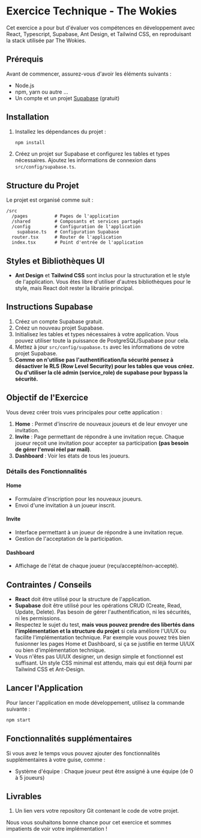 # Exercice Technique - The Wokies
Cet exercice a pour but d'évaluer vos compétences en développement avec React, Typescript, Supabase, Ant Design, et Tailwind CSS, en reproduisant la stack utilisée par The Wokies.

## Prérequis

Avant de commencer, assurez-vous d'avoir les éléments suivants :
- Node.js
- npm, yarn ou autre ...
- Un compte et un projet [Supabase](https://supabase.com/) (gratuit)

## Installation

1. Installez les dépendances du projet :
    ```sh
    npm install
    ```

2. Créez un projet sur Supabase et configurez les tables et types nécessaires. Ajoutez les informations de connexion dans `src/config/supabase.ts`.

## Structure du Projet

Le projet est organisé comme suit :

```
/src
  /pages          # Pages de l'application
  /shared         # Composants et services partagés
  /config         # Configuration de l'application
    supabase.ts   # Configuration Supabase
  router.tsx      # Router de l'application
  index.tsx       # Point d'entrée de l'application
```

## Styles et Bibliothèques UI

- **Ant Design** et **Tailwind CSS** sont inclus pour la structuration et le style de l'application. Vous êtes libre d'utiliser d'autres bibliothèques pour le style, mais React doit rester la librairie principal.

## Instructions Supabase

1. Créez un compte Supabase gratuit.
2. Créez un nouveau projet Supabase.
3. Initialisez les tables et types nécessaires à votre application. Vous pouvez utiliser toute la puissance de PostgreSQL/Supabase pour cela.
4. Mettez à jour `src/config/supabase.ts` avec les informations de votre projet Supabase.
5. **Comme on n'utilise pas l'authentification/la sécurité pensez à désactiver le RLS (Row Level Security) pour les tables que vous créez. Ou d'utiliser la clé admin (service_role) de supabase pour bypass la sécurité.**

## Objectif de l'Exercice

Vous devez créer trois vues principales pour cette application :

1. **Home** : Permet d'inscrire de nouveaux joueurs et de leur envoyer une invitation.
2. **Invite** : Page permettant de répondre à une invitation reçue. Chaque joueur reçoit une invitation pour accepter sa participation **(pas besoin de gérer l'envoi réel par mail)**.
3. **Dashboard** : Voir les états de tous les joueurs.

### Détails des Fonctionnalités

#### Home
- Formulaire d'inscription pour les nouveaux joueurs.
- Envoi d'une invitation à un joueur inscrit.

#### Invite
- Interface permettant à un joueur de répondre à une invitation reçue.
- Gestion de l'acceptation de la participation.

#### Dashboard
- Affichage de l'état de chaque joueur (reçu/accepté/non-accepté).

## Contraintes / Conseils

- **React** doit être utilisé pour la structure de l'application.
- **Supabase** doit être utilisé pour les opérations CRUD (Create, Read, Update, Delete). Pas besoin de gérer l'authentification, ni les sécurités, ni les permissions.
- Respectez le sujet du test, **mais vous pouvez prendre des libertés dans l'implémentation et la structure du projet** si cela améliore l'UI/UX ou facilite l'implémentation technique. Par exemple vous pouvez très bien fusionner les pages Home et Dashboard, si ça se justifie en terme UI/UX ou bien d'implémentation technique.
- Vous n'êtes pas UI/UX designer, un design simple et fonctionnel est suffisant. Un style CSS minimal est attendu, mais qui est déjà fourni par Tailwind CSS et Ant-Design.

## Lancer l'Application

Pour lancer l'application en mode développement, utilisez la commande suivante :
```sh
npm start
```

## Fonctionnalités supplémentaires

Si vous avez le temps vous pouvez ajouter des fonctionnalités supplémentaires à votre guise, comme :
- Système d'équipe : Chaque joueur peut être assigné à une équipe (de 0 à 5 joueurs)

## Livrables

1. Un lien vers votre repository Git contenant le code de votre projet.

Nous vous souhaitons bonne chance pour cet exercice et sommes impatients de voir votre implémentation !
